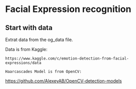 # Facial Expression recognition

## Start with data

Extrat data from the og_data file.

Data is from Kaggle:
```
https://www.kaggle.com/c/emotion-detection-from-facial-expressions/data
```
```
Haarcascades Model is from OpenCV:
```
https://github.com/AlexeyAB/OpenCV-detection-models
```